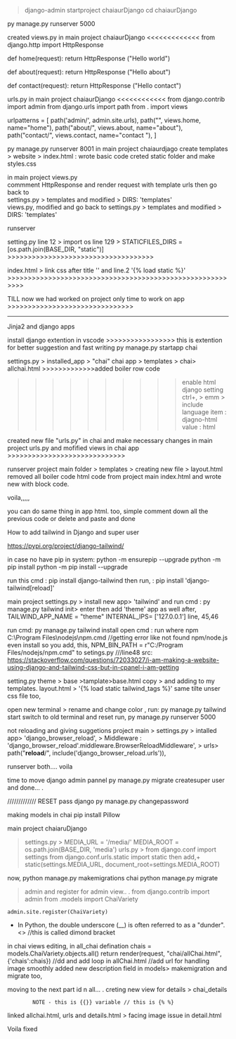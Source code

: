 > django-admin startproject chaiaurDjango
cd chaiaurDjango

py manage.py runserver 5000

created views.py in main project chaiaurDjango    <<<<<<<<<<<<<
from django.http import HttpResponse


def home(request):
    return HttpResponse ("Hello world")

def about(request):
    return HttpResponse ("Hello about")

def contact(request):
    return HttpResponse ("Hello contact")

urls.py in main project chaiaurDjango             <<<<<<<<<<<<
from django.contrib import admin
from django.urls import path
from . import views

urlpatterns = [
    path('admin/', admin.site.urls),
    path("", views.home, name="home"),
    path("about/", views.about, name="about"),
    path("contact/", views.contact, name="contact "),
]

py manage.py runserver 8001
in main project chaiaurdjago
create templates > website > index.html : wrote basic code
creted static folder and make styles.css

in main project views.py                                
commment HttpResponse and render request with template urls then go back to  
settings.py > templates and modified > DIRS: 'templates'         
views.py, modified and go back to settings.py > templates and modified > DIRS: 'templates'

runserver

setting.py 
line 12 > import os
line 129 >  STATICFILES_DIRS = [os.path.join(BASE_DIR, "static")]  >>>>>>>>>>>>>>>>>>>>>>>>>>>>>>>>>>>>

index.html > link css after title '<link rel="stylesheet" href="{% static 'style.css' %}">'
and line.2 '{% load static %}'      >>>>>>>>>>>>>>>>>>>>>>>>>>>>>>>>>>>>>>>>>>>>>>>>>>>>>>>>>>

TILL now we had worked on project only time to work on app >>>>>>>>>>>>>>>>>>>>>>>>>>>>>>>



---------------------------------------
Jinja2 and django apps


install django extention in vscode         >>>>>>>>>>>>>>>>> this is extention for better suggestion and fast writing
py manage.py startapp chai

settings.py > installed_app > "chai"
chai app > templates > chai> allchai.html  >>>>>>>>>>>>>added boiler row code

>>>>>>>>>>enable html django setting 
ctrl+, > emm > include language
item : djagno-html   value : html

created new file "urls.py" in chai 
and make necessary changes in main project urls.py and mofified views in chai app  >>>>>>>>>>>>>>>>>>>>>>>>>>>>>

runserver
project main folder > templates > creating new file > layout.html
removed all boiler code html code from project main index.html and wrote new with block code.

voila,,,,,

you can do same thing in app html. too,
simple comment down all the previous code or delete 
and paste and done

<!-- ------------------------------------------ -->
How to add tailwind in Django and super user

https://pypi.org/project/django-tailwind/

in case no have pip in system: python -m ensurepip --upgrade
                               python -m pip install
                               python -m pip install --upgrade

run this cmd : pip install django-tailwind
then run, : pip install 'django-tailwind[reload]'

main project settings.py > install new app> 'tailwind' and run cmd : py manage.py tailwind init> enter then add 'theme' app as well
after,
TAILWIND_APP_NAME = "theme"
INTERNAL_IPS= ['127.0.0.1'] line, 45,46

run cmd: py manage.py tailwind install
open cmd : run where npm
C:\Program Files\nodejs\npm.cmd
//getting error like not found npm/node.js even install so you add, this, NPM_BIN_PATH = r"C:/Program Files/nodejs/npm.cmd"
 to setings.py   ///line48
src: https://stackoverflow.com/questions/72033027/i-am-making-a-website-using-django-and-tailwind-css-but-in-cpanel-i-am-getting 

setting.py theme > base >tamplate>base.html copy > and adding to my templates. layout.html > '{% load static tailwind_tags %}'
same tilte unser css file too,

open new terminal > rename and change color , run: py manage.py tailwind start
switch to old terminal and reset run, py manage.py runserver 5000

not reloading and giving suggetions
project main > settings.py > intalled app> 'django_browser_reload',
                           > Middleware : 'django_browser_reload'.middleware.BrowserReloadMiddleware', 
            > urls> path("__reload__/", include('django_browser_reload.urls')),

runserver both....
voila 


time to move django admin pannel
py manage.py migrate
createsuper user and done... .


/////////////
RESET pass django
py manage.py changepassword

making models in chai
 pip install Pillow

main project chaiaruDjango
> settings.py > 
    MEDIA_URL = '/media/'
    MEDIA_ROOT = os.path.join(BASE_DIR, 'media')
> urls.py >
    from django.conf import settings
    from django.conf.urls.static import static
    then add,+ static(settings.MEDIA_URL, document_root=settings.MEDIA_ROOT)

now,
python manage.py makemigrations chai
python manage.py migrate

> admin and register for admin view.. .
    from django.contrib import admin
    from .models import ChaiVariety

    admin.site.register(ChaiVariety)

- In Python, the double underscore (__) is often referred to as a "dunder".
                                    <> //this is called dimond bracket

in chai views editing, in all_chai defination 
    chais = models.ChaiVariety.objects.all()
    return render(request, "chai/allChai.html", {'chais':chais}) //dd 
and add loop in allChai.html  //add url for handling image smoothly
added new description field in models> makemigration and migrate too,

moving to the next part id n all... .
creting new view for details > chai_details

            NOTE - this is {{}} variable // this is {% %}
linked allchai.html, urls and details.html > facing image issue in detail.html

Voila fixed

